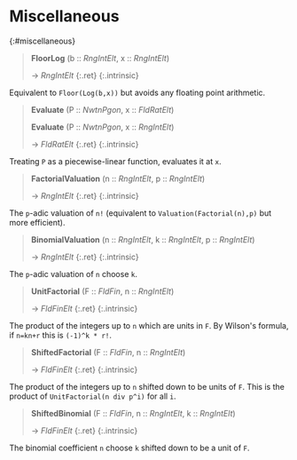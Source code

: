 # Miscellaneous
{:#miscellaneous}

<a id="FloorLog"></a><a id="FloorLog--RngIntElt--RngIntElt"></a><a id="FloorLog--RngIntElt--etc"></a>
> **FloorLog** (b :: *RngIntElt*, x :: *RngIntElt*)
> 
> -> *RngIntElt*
> {:.ret}
{:.intrinsic}

Equivalent to `Floor(Log(b,x))` but avoids any floating point arithmetic.


<a id="Evaluate--NwtnPgon--FldRatElt"></a><a id="Evaluate--NwtnPgon--etc"></a><a id="Evaluate"></a><a id="Evaluate--NwtnPgon--RngIntElt"></a>
> **Evaluate** (P :: *NwtnPgon*, x :: *FldRatElt*)
> 
> **Evaluate** (P :: *NwtnPgon*, x :: *RngIntElt*)
> 
> -> *FldRatElt*
> {:.ret}
{:.intrinsic}

Treating `P` as a piecewise-linear function, evaluates it at `x`.




<a id="FactorialValuation"></a><a id="FactorialValuation--RngIntElt--etc"></a><a id="FactorialValuation--RngIntElt--RngIntElt"></a>
> **FactorialValuation** (n :: *RngIntElt*, p :: *RngIntElt*)
> 
> -> *RngIntElt*
> {:.ret}
{:.intrinsic}

The `p`-adic valuation of `n!` (equivalent to `Valuation(Factorial(n),p)` but more efficient).


<a id="BinomialValuation"></a><a id="BinomialValuation--RngIntElt--etc"></a><a id="BinomialValuation--RngIntElt--RngIntElt--RngIntElt"></a>
> **BinomialValuation** (n :: *RngIntElt*, k :: *RngIntElt*, p :: *RngIntElt*)
> 
> -> *RngIntElt*
> {:.ret}
{:.intrinsic}

The `p`-adic valuation of `n` choose `k`.


<a id="UnitFactorial"></a><a id="UnitFactorial--FldFin--etc"></a><a id="UnitFactorial--FldFin--RngIntElt"></a>
> **UnitFactorial** (F :: *FldFin*, n :: *RngIntElt*)
> 
> -> *FldFinElt*
> {:.ret}
{:.intrinsic}

The product of the integers up to `n` which are units in `F`. By Wilson's formula, if `n=kn+r` this is `(-1)^k * r!`.


<a id="ShiftedFactorial"></a><a id="ShiftedFactorial--FldFin--etc"></a><a id="ShiftedFactorial--FldFin--RngIntElt"></a>
> **ShiftedFactorial** (F :: *FldFin*, n :: *RngIntElt*)
> 
> -> *FldFinElt*
> {:.ret}
{:.intrinsic}

The product of the integers up to `n` shifted down to be units of `F`. This is the product of `UnitFactorial(n div p^i)` for all `i`.


<a id="ShiftedBinomial--FldFin--RngIntElt--RngIntElt"></a><a id="ShiftedBinomial--FldFin--etc"></a><a id="ShiftedBinomial"></a>
> **ShiftedBinomial** (F :: *FldFin*, n :: *RngIntElt*, k :: *RngIntElt*)
> 
> -> *FldFinElt*
> {:.ret}
{:.intrinsic}

The binomial coefficient `n` choose `k` shifted down to be a unit of `F`.


